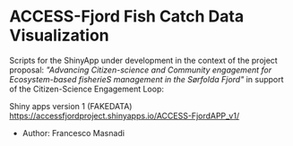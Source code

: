 # ACCESS-Fjord Fish Catch Data Visualization
Scripts for the ShinyApp under development in the context of the project proposal: _"Advancing Citizen-science and Community engagement for Ecosystem-based fisherieS management in the Sørfolda Fjord"_ in support of the Citizen-Science Engagement Loop:

Shiny apps version 1 (FAKEDATA) https://accessfjordproject.shinyapps.io/ACCESS-FjordAPP_v1/

 - Author: Francesco Masnadi
